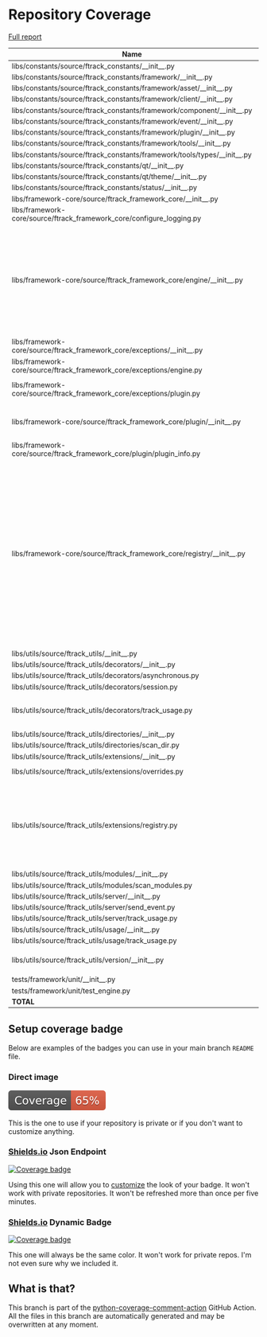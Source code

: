 # Repository Coverage

[Full report](https://htmlpreview.github.io/?https://github.com/ftrackhq/integrations/blob/python-coverage-comment-action-data/htmlcov/index.html)

| Name                                                                          |    Stmts |     Miss |   Cover |   Missing |
|------------------------------------------------------------------------------ | -------: | -------: | ------: | --------: |
| libs/constants/source/ftrack\_constants/\_\_init\_\_.py                       |       12 |        2 |     83% |     19-20 |
| libs/constants/source/ftrack\_constants/framework/\_\_init\_\_.py             |        6 |        0 |    100% |           |
| libs/constants/source/ftrack\_constants/framework/asset/\_\_init\_\_.py       |       19 |        0 |    100% |           |
| libs/constants/source/ftrack\_constants/framework/client/\_\_init\_\_.py      |        1 |        0 |    100% |           |
| libs/constants/source/ftrack\_constants/framework/component/\_\_init\_\_.py   |        2 |        0 |    100% |           |
| libs/constants/source/ftrack\_constants/framework/event/\_\_init\_\_.py       |       23 |        0 |    100% |           |
| libs/constants/source/ftrack\_constants/framework/plugin/\_\_init\_\_.py      |       13 |        0 |    100% |           |
| libs/constants/source/ftrack\_constants/framework/tools/\_\_init\_\_.py       |        1 |        0 |    100% |           |
| libs/constants/source/ftrack\_constants/framework/tools/types/\_\_init\_\_.py |        6 |        0 |    100% |           |
| libs/constants/source/ftrack\_constants/qt/\_\_init\_\_.py                    |        1 |        0 |    100% |           |
| libs/constants/source/ftrack\_constants/qt/theme/\_\_init\_\_.py              |        4 |        0 |    100% |           |
| libs/constants/source/ftrack\_constants/status/\_\_init\_\_.py                |       10 |        0 |    100% |           |
| libs/framework-core/source/ftrack\_framework\_core/\_\_init\_\_.py            |        8 |        2 |     75% |     13-14 |
| libs/framework-core/source/ftrack\_framework\_core/configure\_logging.py      |       47 |        6 |     87% |31-35, 72-78 |
| libs/framework-core/source/ftrack\_framework\_core/engine/\_\_init\_\_.py     |      120 |       40 |     67% |29, 72, 90-91, 99, 122-125, 145-183, 192, 207, 211, 222, 258-275 |
| libs/framework-core/source/ftrack\_framework\_core/exceptions/\_\_init\_\_.py |        2 |        0 |    100% |           |
| libs/framework-core/source/ftrack\_framework\_core/exceptions/engine.py       |        3 |        1 |     67% |        11 |
| libs/framework-core/source/ftrack\_framework\_core/exceptions/plugin.py       |       21 |       12 |     43% |15, 25-27, 33-42, 51 |
| libs/framework-core/source/ftrack\_framework\_core/plugin/\_\_init\_\_.py     |       32 |       10 |     69% |14, 21, 28, 54, 62, 69-82 |
| libs/framework-core/source/ftrack\_framework\_core/plugin/plugin\_info.py     |       24 |        2 |     92% |    10, 52 |
| libs/framework-core/source/ftrack\_framework\_core/registry/\_\_init\_\_.py   |      115 |       51 |     56% |22, 29, 36, 43, 50, 57, 64, 71, 78, 82, 109-125, 133, 150, 154, 156, 158, 169-170, 189-190, 197-198, 210-213, 220-251 |
| libs/utils/source/ftrack\_utils/\_\_init\_\_.py                               |        6 |        2 |     67% |     13-14 |
| libs/utils/source/ftrack\_utils/decorators/\_\_init\_\_.py                    |        3 |        0 |    100% |           |
| libs/utils/source/ftrack\_utils/decorators/asynchronous.py                    |       18 |        4 |     78% |     25-28 |
| libs/utils/source/ftrack\_utils/decorators/session.py                         |       19 |       16 |     16% |      9-38 |
| libs/utils/source/ftrack\_utils/decorators/track\_usage.py                    |       49 |        5 |     90% |71, 89, 110-111, 129 |
| libs/utils/source/ftrack\_utils/directories/\_\_init\_\_.py                   |        0 |        0 |    100% |           |
| libs/utils/source/ftrack\_utils/directories/scan\_dir.py                      |        6 |        4 |     33% |     11-18 |
| libs/utils/source/ftrack\_utils/extensions/\_\_init\_\_.py                    |        0 |        0 |    100% |           |
| libs/utils/source/ftrack\_utils/extensions/overrides.py                       |       24 |       20 |     17% | 11, 17-62 |
| libs/utils/source/ftrack\_utils/extensions/registry.py                        |      113 |       95 |     16% |22-25, 38-65, 74-103, 110-114, 119-179, 184-223 |
| libs/utils/source/ftrack\_utils/modules/\_\_init\_\_.py                       |        0 |        0 |    100% |           |
| libs/utils/source/ftrack\_utils/modules/scan\_modules.py                      |       13 |        0 |    100% |           |
| libs/utils/source/ftrack\_utils/server/\_\_init\_\_.py                        |        2 |        0 |    100% |           |
| libs/utils/source/ftrack\_utils/server/send\_event.py                         |       16 |        2 |     88% |     34-35 |
| libs/utils/source/ftrack\_utils/server/track\_usage.py                        |        8 |        1 |     88% |        22 |
| libs/utils/source/ftrack\_utils/usage/\_\_init\_\_.py                         |        1 |        0 |    100% |           |
| libs/utils/source/ftrack\_utils/usage/track\_usage.py                         |       24 |        1 |     96% |        28 |
| libs/utils/source/ftrack\_utils/version/\_\_init\_\_.py                       |       31 |       22 |     29% |13-20, 24-31, 38-52 |
| tests/framework/unit/\_\_init\_\_.py                                          |        0 |        0 |    100% |           |
| tests/framework/unit/test\_engine.py                                          |       49 |        0 |    100% |           |
|                                                                     **TOTAL** |  **852** |  **298** | **65%** |           |


## Setup coverage badge

Below are examples of the badges you can use in your main branch `README` file.

### Direct image

[![Coverage badge](https://raw.githubusercontent.com/ftrackhq/integrations/python-coverage-comment-action-data/badge.svg)](https://htmlpreview.github.io/?https://github.com/ftrackhq/integrations/blob/python-coverage-comment-action-data/htmlcov/index.html)

This is the one to use if your repository is private or if you don't want to customize anything.

### [Shields.io](https://shields.io) Json Endpoint

[![Coverage badge](https://img.shields.io/endpoint?url=https://raw.githubusercontent.com/ftrackhq/integrations/python-coverage-comment-action-data/endpoint.json)](https://htmlpreview.github.io/?https://github.com/ftrackhq/integrations/blob/python-coverage-comment-action-data/htmlcov/index.html)

Using this one will allow you to [customize](https://shields.io/endpoint) the look of your badge.
It won't work with private repositories. It won't be refreshed more than once per five minutes.

### [Shields.io](https://shields.io) Dynamic Badge

[![Coverage badge](https://img.shields.io/badge/dynamic/json?color=brightgreen&label=coverage&query=%24.message&url=https%3A%2F%2Fraw.githubusercontent.com%2Fftrackhq%2Fintegrations%2Fpython-coverage-comment-action-data%2Fendpoint.json)](https://htmlpreview.github.io/?https://github.com/ftrackhq/integrations/blob/python-coverage-comment-action-data/htmlcov/index.html)

This one will always be the same color. It won't work for private repos. I'm not even sure why we included it.

## What is that?

This branch is part of the
[python-coverage-comment-action](https://github.com/marketplace/actions/python-coverage-comment)
GitHub Action. All the files in this branch are automatically generated and may be
overwritten at any moment.